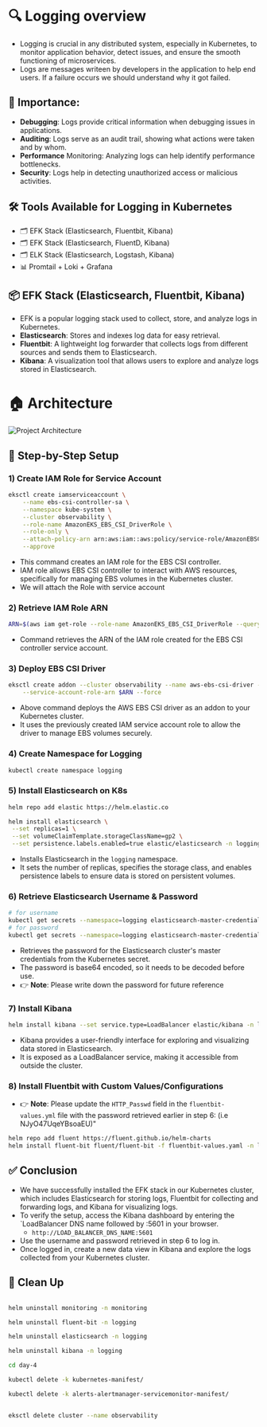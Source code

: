 # 🔍 Logging overview
- Logging is crucial in any distributed system, especially in Kubernetes, to monitor application behavior, detect issues, and ensure the smooth functioning of microservices.
- Logs are messages writeen by developers in the application to help end users. If a failure occurs we should understand why it got failed.


## 🚀 Importance:
- **Debugging**: Logs provide critical information when debugging issues in applications.
- **Auditing**: Logs serve as an audit trail, showing what actions were taken and by whom.
- **Performance** Monitoring: Analyzing logs can help identify performance bottlenecks.
- **Security**: Logs help in detecting unauthorized access or malicious activities.

## 🛠️ Tools Available for Logging in Kubernetes
- 🗂️ EFK Stack (Elasticsearch, Fluentbit, Kibana)
- 🗂️ EFK Stack (Elasticsearch, FluentD, Kibana)
- 🗂️ ELK Stack (Elasticsearch, Logstash, Kibana)
- 📊 Promtail + Loki + Grafana

## 📦 EFK Stack (Elasticsearch, Fluentbit, Kibana)
- EFK is a popular logging stack used to collect, store, and analyze logs in Kubernetes.
- **Elasticsearch**: Stores and indexes log data for easy retrieval.
- **Fluentbit**: A lightweight log forwarder that collects logs from different sources and sends them to Elasticsearch.
- **Kibana**: A visualization tool that allows users to explore and analyze logs stored in Elasticsearch.

# 🏠 Architecture
![Project Architecture](images/architecture.gif)


## 📝 Step-by-Step Setup

### 1) Create IAM Role for Service Account
```bash
eksctl create iamserviceaccount \
    --name ebs-csi-controller-sa \
    --namespace kube-system \
    --cluster observability \
    --role-name AmazonEKS_EBS_CSI_DriverRole \
    --role-only \
    --attach-policy-arn arn:aws:iam::aws:policy/service-role/AmazonEBSCSIDriverPolicy \
    --approve
```
- This command creates an IAM role for the EBS CSI controller.
- IAM role allows EBS CSI controller to interact with AWS resources, specifically for managing EBS volumes in the Kubernetes cluster.
- We will attach the Role with service account

### 2) Retrieve IAM Role ARN
```bash
ARN=$(aws iam get-role --role-name AmazonEKS_EBS_CSI_DriverRole --query 'Role.Arn' --output text)
```
- Command retrieves the ARN of the IAM role created for the EBS CSI controller service account.

### 3) Deploy EBS CSI Driver
```bash
eksctl create addon --cluster observability --name aws-ebs-csi-driver --version latest \
    --service-account-role-arn $ARN --force
```
- Above command deploys the AWS EBS CSI driver as an addon to your Kubernetes cluster.
- It uses the previously created IAM service account role to allow the driver to manage EBS volumes securely.

### 4) Create Namespace for Logging
```bash
kubectl create namespace logging
```

### 5) Install Elasticsearch on K8s

```bash
helm repo add elastic https://helm.elastic.co

helm install elasticsearch \
 --set replicas=1 \
 --set volumeClaimTemplate.storageClassName=gp2 \
 --set persistence.labels.enabled=true elastic/elasticsearch -n logging
```
- Installs Elasticsearch in the `logging` namespace.
- It sets the number of replicas, specifies the storage class, and enables persistence labels to ensure
data is stored on persistent volumes.

### 6) Retrieve Elasticsearch Username & Password
```bash
# for username
kubectl get secrets --namespace=logging elasticsearch-master-credentials -ojsonpath='{.data.username}' | base64 -d
# for password
kubectl get secrets --namespace=logging elasticsearch-master-credentials -ojsonpath='{.data.password}' | base64 -d
```
- Retrieves the password for the Elasticsearch cluster's master credentials from the Kubernetes secret.
- The password is base64 encoded, so it needs to be decoded before use.
- 👉 **Note**: Please write down the password for future reference

### 7) Install Kibana
```bash
helm install kibana --set service.type=LoadBalancer elastic/kibana -n logging
```
- Kibana provides a user-friendly interface for exploring and visualizing data stored in Elasticsearch.
- It is exposed as a LoadBalancer service, making it accessible from outside the cluster.

### 8) Install Fluentbit with Custom Values/Configurations
- 👉 **Note**: Please update the `HTTP_Passwd` field in the `fluentbit-values.yml` file with the password retrieved earlier in step 6: (i.e NJyO47UqeYBsoaEU)"
```bash
helm repo add fluent https://fluent.github.io/helm-charts
helm install fluent-bit fluent/fluent-bit -f fluentbit-values.yaml -n logging
```

## ✅ Conclusion
- We have successfully installed the EFK stack in our Kubernetes cluster, which includes Elasticsearch for storing logs, Fluentbit for collecting and forwarding logs, and Kibana for visualizing logs.
- To verify the setup, access the Kibana dashboard by entering the `LoadBalancer DNS name followed by :5601 in your browser.
    - `http://LOAD_BALANCER_DNS_NAME:5601`
- Use the username and password retrieved in step 6 to log in.
- Once logged in, create a new data view in Kibana and explore the logs collected from your Kubernetes cluster.



## 🧼 Clean Up
```bash

helm uninstall monitoring -n monitoring

helm uninstall fluent-bit -n logging

helm uninstall elasticsearch -n logging

helm uninstall kibana -n logging

cd day-4

kubectl delete -k kubernetes-manifest/

kubectl delete -k alerts-alertmanager-servicemonitor-manifest/


eksctl delete cluster --name observability

```
